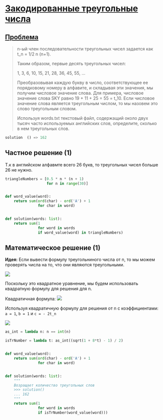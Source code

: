 # [Закодированные треугольные числа](TODO)

## [Проблема](https://euler.jakumo.org/problems/view/42.html)

>n-ый член последовательности треугольных чисел задается как t_n = 1/2 n (n+1). 
>
>Таким образом, первые десять треугольных чисел:
>
>1, 3, 6, 10, 15, 21, 28, 36, 45, 55, ...
>
>Преобразовывая каждую букву в число, соответствующее ее порядковому номеру в алфавите, и складывая эти значения, мы получим числовое значение слова.
> Для примера, числовое значение слова SKY равно 19 + 11 + 25 = 55 = t_10.
> Если числовое значение слова является треугольным числом, то мы назовем это слово треугольным словом.
>
>Используя words.txt текстовый файл, содержащий около двух тысяч часто используемых английских слов, определите, сколько в нем треугольных слов.


``` python
solution  () => 162
```

## Частное решение (1)

Т.к в английском алфавмте всего 26 букв, то треугольных чисел больше 26 не нужно.

```python
triangleNumbers = [0.5 * n * (n + 1)
                   for n in range(30)]


def word_value(word):
    return sum(ord(char) - ord('A') + 1 
               for char in word)


def solution(words: list):
    return sum(1
               for word in words
               if word_value(word) in triangleNumbers)
```

## Математическое решение (1)


__Идея:__ Если вывести формулу треугольниного числа от n, то мы можем проверять числа на то, что они являются треугольными.
 
<img src="https://user-images.githubusercontent.com/54672403/99879116-9fb35000-2c1b-11eb-935f-3e44d5a5b912.jpg">


 Поскольку это квадратное уравнение, мы будем использовать квадратную формулу для решения для n.

Квадратичная формула: <img src="https://user-images.githubusercontent.com/54672403/99879177-1f411f00-2c1c-11eb-9d71-6f3770a9551f.jpg">

Используя квадратичную формулу для решения от n с коэффициентами: `a = 1`, `b = 1` и `c = - 2t_n`

<img src="https://user-images.githubusercontent.com/54672403/99879115-9e822300-2c1b-11eb-8e34-50a638023e1f.jpg">

``` python
as_int = lambda n: n == int(n)

isTrNumber = lambda t: as_int((sqrt(1 + 8*t) - 1) / 2)


def word_value(word):
    return sum(ord(char) - ord('A') + 1
               for char in word)


def solution(words: list):
    """
    Возращает количество треугольных слов
    >>> solution()
    ... 162
    """
    return sum(1
               for word in words
               if isTrNumber(word_value(word)))
```
